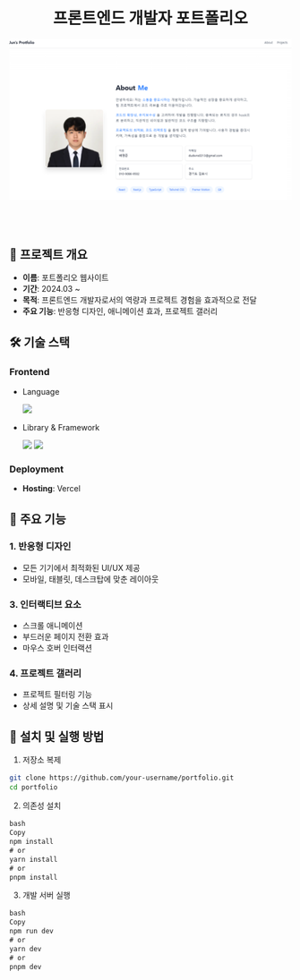 

<div align="center">
    <h1>프론트엔드 개발자 포트폴리오</h1>
    <img src="/public/image/portfolio.png" alt="포트폴리오 미리보기" width="600">
</div>


<br><br>

## 📌 프로젝트 개요

- **이름**: 포트폴리오 웹사이트
- **기간**: 2024.03 ~
- **목적**: 프론트엔드 개발자로서의 역량과 프로젝트 경험을 효과적으로 전달
- **주요 기능**: 반응형 디자인, 애니메이션 효과, 프로젝트 갤러리

## 🛠 기술 스택

### Frontend

- Language

  <img src="https://img.shields.io/badge/TypeScript-3178C6?style=for-the-badge&logo=typescript&logoColor=white">

- Library & Framework

  <img src="https://img.shields.io/badge/Next.js-black?style=for-the-badge&logo=next.js&logoColor=white">
  <img src="https://img.shields.io/badge/Tailwind%20CSS-38bdf8?style=for-the-badge&logo=tailwindcss&logoColor=white">


### Deployment

- **Hosting**: Vercel

## 🎯 주요 기능

### 1. 반응형 디자인

- 모든 기기에서 최적화된 UI/UX 제공
- 모바일, 태블릿, 데스크탑에 맞춘 레이아웃

### 3. 인터랙티브 요소

- 스크롤 애니메이션
- 부드러운 페이지 전환 효과
- 마우스 호버 인터랙션

### 4. 프로젝트 갤러리

- 프로젝트 필터링 기능
- 상세 설명 및 기술 스택 표시

## 🚀 설치 및 실행 방법

1. 저장소 복제

```bash
git clone https://github.com/your-username/portfolio.git
cd portfolio
```

2. 의존성 설치

```
bash
Copy
npm install
# or
yarn install
# or
pnpm install
```

3. 개발 서버 실행

```
bash
Copy
npm run dev
# or
yarn dev
# or
pnpm dev
```
